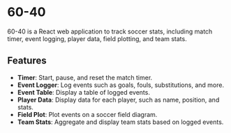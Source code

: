 # 60-40

60-40 is a React web application to track soccer stats, including match timer, event logging, player data, field plotting, and team stats. 

## Features

- **Timer**: Start, pause, and reset the match timer.
- **Event Logger**: Log events such as goals, fouls, substitutions, and more.
- **Event Table**: Display a table of logged events.
- **Player Data**: Display data for each player, such as name, position, and stats.
- **Field Plot**: Plot events on a soccer field diagram.
- **Team Stats**: Aggregate and display team stats based on logged events.
